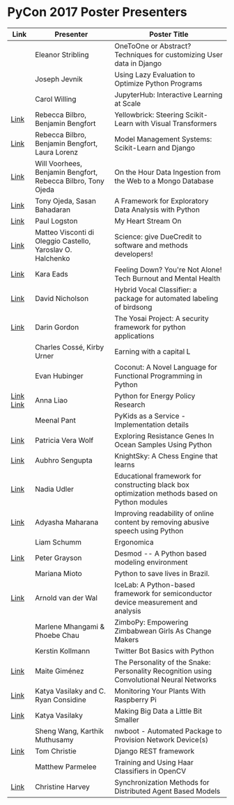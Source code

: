 # PyCon 2017 Poster Presenters


|  Link     | Presenter      |  Poster Title |
|---    |---    |---    |
|     | Eleanor Stribling           | OneToOne or Abstract? Techniques for customizing User data in Django |
|     | Joseph Jevnik               | Using Lazy Evaluation to Optimize Python Programs |
|     | Carol Willing               | JupyterHub: Interactive Learning at Scale |
| [Link](https://github.com/hanneshapke/pycon2017posters/blob/master/Yellowbrick%20Steering%20Scikit-Learn%20with%20Visual%20Transformers.pdf)   | Rebecca Bilbro, Benjamin Bengfort   | Yellowbrick: Steering Scikit-Learn with Visual Transformers |
| [Link](https://github.com/hanneshapke/pycon2017posters/blob/master/Model%20Management%20Systems%20Scikit-Learn%20and%20Django.pdf)   | Rebecca Bilbro, Benjamin Bengfort, Laura Lorenz | Model Management Systems: Scikit-Learn and Django |
| [Link](https://github.com/hanneshapke/pycon2017posters/blob/master/On%20the%20Hour%20Data%20Ingestion%20from%20the%20Web%20to%20a%20Mongo%20Database.pdf)   | Will Voorhees, Benjamin Bengfort, Rebecca Bilbro, Tony Ojeda    | On the Hour Data Ingestion from the Web to a Mongo Database |
| [Link](https://github.com/hanneshapke/pycon2017posters/blob/master/A%20Framework%20for%20Exploratory%20Data%20Analysis%20with%20Python.pdf)   | Tony Ojeda, Sasan Bahadaran | A Framework for Exploratory Data Analysis with Python |
| [Link](https://github.com/hanneshapke/pycon2017posters/blob/master/My%20Heart%20Stream%20On.pdf)   | Paul Logston                | My Heart Stream On |
| [Link](https://github.com/hanneshapke/pycon2017posters/blob/master/Science%20give%20DueCredit%20to%20software%20and%20methods%20developers.pdf)   | Matteo Visconti di Oleggio Castello, Yaroslav O. Halchenko |  Science: give DueCredit to software and methods developers! |
| [Link](https://github.com/hanneshapke/pycon2017posters/blob/master/Feeling%20Down%20-%20Youre%20Not%20Alone%20-%20Tech%20Burnout%20and%20Mental%20Health.pdf)   | Kara Eads                   | Feeling Down? You're Not Alone! Tech Burnout and Mental Health |
| [Link](https://github.com/hanneshapke/pycon2017posters/blob/master/Hybrid%20Vocal%20Classifier%20a%20package%20for%20automated%20labeling%20of%20birdsong.pdf)   | David Nicholson             | Hybrid Vocal Classifier: a package for automated labeling of birdsong |
| [Link](https://github.com/hanneshapke/pycon2017posters/blob/master/The%20Yosai%20Project%20%20A%20security%20framework%20for%20python%20applications.pdf)   | Darin Gordon                | The Yosai Project:  A security framework for python applications |
|     | Charles Cossé, Kirby Urner  | Earning with a capital L |
|     | Evan Hubinger               | Coconut: A Novel Language for Functional Programming in Python |
| [Link](https://github.com/hanneshapke/pycon2017posters/blob/master/Python%20for%20Energy%20Policy%20Research%201-2.pdf) [Link](https://github.com/hanneshapke/pycon2017posters/blob/master/Python%20for%20Energy%20Policy%20Research%202-2.pdf)  | Anna Liao                  | Python for Energy Policy Research |
|     | Meenal Pant                 | PyKids as a Service - Implementation details |
| [Link](https://github.com/hanneshapke/pycon2017posters/blob/master/Exploring%20Resistance%20Genes%20In%20Ocean%20Samples%20Using%20Python.pdf)   | Patricia Vera Wolf         | Exploring Resistance Genes In Ocean Samples Using Python |
| [Link](https://github.com/hanneshapke/pycon2017posters/blob/master/KnightSky%20A%20Chess%20Engine%20that%20learns.pdf)   | Aubhro Sengupta            | KnightSky: A Chess Engine that learns |
| [Link](https://github.com/hanneshapke/pycon2017posters/blob/master/Educational%20framework%20for%20constructing%20black%20box%20optimization%20methods%20based%20on%20Python%20modules.pdf)   | Nadia Udler                | Educational framework for constructing black box optimization methods based on Python modules |
| [Link](https://github.com/hanneshapke/pycon2017posters/blob/master/Improving%20readability%20of%20online%20content%20by%20removing%20abusive%20speech%20using%20Python.pdf)   | Adyasha Maharana           | Improving readability of online content by removing abusive speech using Python |
|     | Liam Schumm                 | Ergonomica |
| [Link](https://github.com/hanneshapke/pycon2017posters/blob/master/Desmod%20-%20A%20Python%20based%20modeling%20environment.pdf)   | Peter Grayson              | Desmod -- A Python based modeling environment |
|     | Mariana Mioto               | Python to save lives in Brazil. |
| [Link](https://github.com/hanneshapke/pycon2017posters/blob/master/IceLab%20A%20Python-based%20framework%20for%20semiconductor%20device%20measurement%20and%20analysis.pdf)   | Arnold van der Wal         | IceLab: A Python-based framework for semiconductor device measurement and analysis |
|     | Marlene Mhangami & Phoebe Chau  | ZimboPy: Empowering Zimbabwean Girls As Change Makers |
|     | Kerstin Kollmann            | Twitter Bot Basics with Python |
| [Link](https://github.com/hanneshapke/pycon2017posters/blob/master/The%20Personality%20of%20the%20Snake%20Personality%20Recognition%20using%20Convolutional%20Neural%20Networks.pdf)   | Maite Giménez               | The Personality of the Snake: Personality Recognition using Convolutional Neural Networks |
| [Link](https://github.com/hanneshapke/pycon2017posters/blob/master/Monitoring%20Your%20Plants%20With%20Raspberry%20Pi.pdf)   | Katya Vasilaky and C. Ryan Considine   | Monitoring Your Plants With Raspberry Pi |
| [Link](https://github.com/hanneshapke/pycon2017posters/blob/master/Making%20Big%20Data%20a%20Little%20Bit%20Smaller.pdf)   | Katya Vasilaky             | Making Big Data a Little Bit Smaller |
|     | Sheng Wang, Karthik Muthusamy   | nwboot - Automated Package to Provision Network Device(s) |
| [Link](http://www.django-rest-framework.org/)    | Tom Christie                | Django REST framework |
|     | Matthew Parmelee            | Training and Using Haar Classifiers in OpenCV |
| [Link](https://github.com/hanneshapke/pycon2017posters/blob/master/Synchronization%20Methods%20for%20Distributed%20Agent%20Based%20Models.pdf)   | Christine Harvey            | Synchronization Methods for Distributed Agent Based Models |
